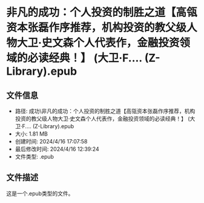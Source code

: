 ﻿# 非凡的成功：个人投资的制胜之道【高瓴资本张磊作序推荐，机构投资的教父级人物大卫·史文森个人代表作，金融投资领域的必读经典！】 (大卫·F.... (Z-Library).epub

## 文件信息
- 路径: 成功\非凡的成功：个人投资的制胜之道【高瓴资本张磊作序推荐，机构投资的教父级人物大卫·史文森个人代表作，金融投资领域的必读经典！】 (大卫·F.... (Z-Library).epub
- 大小: 1.81 MB
- 创建时间: 2024/4/16 17:07:58
- 最后修改时间: 2024/4/16 12:39:24
- 文件类型: .epub

## 文件描述
这是一个.epub类型的文件。

